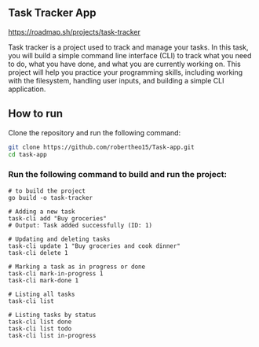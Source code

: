 ## Task Tracker App
https://roadmap.sh/projects/task-tracker

Task tracker is a project used to track and manage your tasks. In this task, you will build a simple command 
line interface (CLI) to track what you need to do, what you have done, and what you are currently working on. 
This project will help you practice your programming skills, including working with the filesystem, handling user inputs, and building a simple CLI application.

## How to run

Clone the repository and run the following command:

```bash
git clone https://github.com/robertheo15/Task-app.git
cd task-app
```


### Run the following command to build and run the project:
```
# to build the project
go build -o task-tracker

# Adding a new task
task-cli add "Buy groceries"
# Output: Task added successfully (ID: 1)

# Updating and deleting tasks
task-cli update 1 "Buy groceries and cook dinner"
task-cli delete 1

# Marking a task as in progress or done
task-cli mark-in-progress 1
task-cli mark-done 1

# Listing all tasks
task-cli list

# Listing tasks by status
task-cli list done
task-cli list todo
task-cli list in-progress
```
